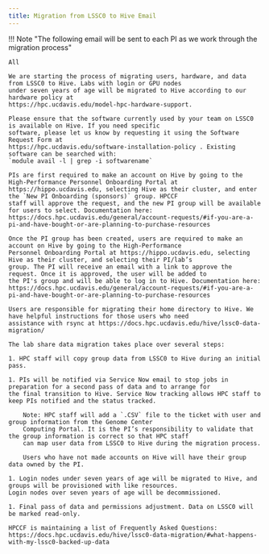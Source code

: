 ```yaml
---
title: Migration from LSSC0 to Hive Email
---
```


!!! Note "The following email will be sent to each PI as we work through the migration process"

    All

    We are starting the process of migrating users, hardware, and data from LSSC0 to Hive. Labs with login or GPU nodes
    under seven years of age will be migrated to Hive according to our hardware policy at
    https://hpc.ucdavis.edu/model-hpc-hardware-support.

    Please ensure that the software currently used by your team on LSSC0 is available on Hive. If you need specific
    software, please let us know by requesting it using the Software Request Form at
    https://hpc.ucdavis.edu/software-installation-policy . Existing software can be searched with:
    `module avail -l | grep -i softwarename`

    PIs are first required to make an account on Hive by going to the High-Performance Personnel Onboarding Portal at
    https://hippo.ucdavis.edu, selecting Hive as their cluster, and enter the `New PI Onboarding (sponsors)` group. HPCCF
    staff will approve the request, and the new PI group will be available for users to select. Documentation here:
    https://docs.hpc.ucdavis.edu/general/account-requests/#if-you-are-a-pi-and-have-bought-or-are-planning-to-purchase-resources

    Once the PI group has been created, users are required to make an account on Hive by going to the High-Performance
    Personnel Onboarding Portal at https://hippo.ucdavis.edu, selecting Hive as their cluster, and selecting their PI/lab’s
    group. The PI will receive an email with a link to approve the request. Once it is approved, the user will be added to
    the PI's group and will be able to log in to Hive. Documentation here:
    https://docs.hpc.ucdavis.edu/general/account-requests/#if-you-are-a-pi-and-have-bought-or-are-planning-to-purchase-resources

    Users are responsible for migrating their home directory to Hive. We have helpful instructions for those users who need
    assistance with rsync at https://docs.hpc.ucdavis.edu/hive/lssc0-data-migration/

    The lab share data migration takes place over several steps:

    1. HPC staff will copy group data from LSSC0 to Hive during an initial pass.

    1. PIs will be notified via Service Now email to stop jobs in preparation for a second pass of data and to arrange for
    the final transition to Hive. Service Now tracking allows HPC staff to keep PIs notified and the status tracked.

        Note: HPC staff will add a `.CSV` file to the ticket with user and group information from the Genome Center
        Computing Portal. It is the PI’s responsibility to validate that the group information is correct so that HPC staff
        can map user data from LSSC0 to Hive during the migration process.

        Users who have not made accounts on Hive will have their group data owned by the PI.

    1. Login nodes under seven years of age will be migrated to Hive, and groups will be provisioned with like resources.
    Login nodes over seven years of age will be decommissioned.

    1. Final pass of data and permissions adjustment. Data on LSSC0 will be marked read-only.

    HPCCF is maintaining a list of Frequently Asked Questions:
    https://docs.hpc.ucdavis.edu/hive/lssc0-data-migration/#what-happens-with-my-lssc0-backed-up-data
